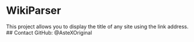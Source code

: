 <h1>WikiParser</h1>
<p>This project allows you to display the title of any site using the link address.
## Contact
GitHub: @AsteXOriginal
